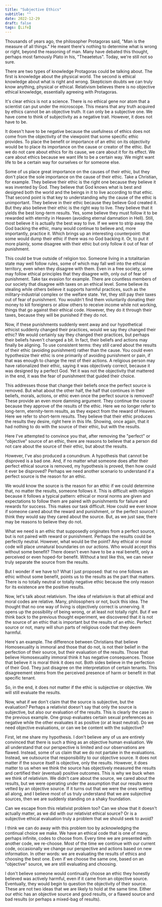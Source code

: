 ```yaml
---
title: "Subjective Ethics"
subtitle: ""
date: 2022-12-29
draft: false
tags: [Life]
---
```


<span class="story">

Thousands of years ago, the philosopher Protagoras said, "Man is the measure of all things." He meant there's nothing to determine what is wrong or right, beyond the reasoning of man. Many have debated this thought, perhaps most famously Plato in his, "Theaetetus". Today, we're still not so sure.

<!--more-->

There are two types of knowledge Protagoras could be talking about. The first is knowledge about the physical world. The second is ethical knowledge about what is right and wrong. Skepticism doubts we can truly know anything, physical or ethical. Relativism believes there is no objective ethical knowledge, essentially agreeing with Protagoras.

It's clear ethics is not a science. There is no ethical gene nor atom that a scientist can put under the microscope. This means that any truth acquired by ethics cannot be an objective truth. It can only be a subjective one. We have come to think of subjectivity as a negative trait. However, it does not have to be.

It doesn't have to be negative because the usefulness of ethics does not come from the objectivity of the viewpoint that some specific ethic provides. To place the benefit or importance of an ethic on its objectivity would be to place its importance on the cause or creator of the ethic. But we do not care about ethics for its cause, we care about it for its effect. We care about ethics because we want life to be a certain way. We might want life to be a certain way for ourselves or for someone else.

Some of us place great importance on the causes of their ethic, but they don't place the sole importance on the cause of their ethic. Take a Christian, for example. They believe their ethic is the right one because they believe it was invented by God. They believe that God knows what is best and designed both the world and the beings in it to live according to that ethic. That second point is that key to understanding why the cause of the ethic is unimportant. They believe in their ethic because they believe God created it. But they also believe their ethic is the right way to live. They believe that it yields the best long-term results. Yes, some believe they must follow it to be rewarded with eternity in Heaven (avoiding eternal damnation in Hell). Still, most believe it is actually the best way to live. If we were to strip away the God backing the ethic, many would continue to believe and, more importantly, practice it. Which brings up an interesting counterpoint: that some would dump their ethic if there was no God backing it. Or, to put it more plainly, some disagree with their ethic but only follow it out of fear of punishment.

This could be true outside of religion too. Someone living in a totalitarian state may well follow rules, some of which may fall well into the ethical territory, even when they disagree with them. Even in a free society, some may follow ethical principles that they disagree with, only out of fear of punishment. Take tax evasion for example. There are countless members of our society that disagree with taxes on an ethical level. Some believe its stealing while others believe it supports harmful practices, such as the military-industrial complex or the welfare state. Yet, they still pay their taxes out of fear of punishment. You wouldn't find them voluntarily donating their money to kill foreigners or allow others to receive income while not working, things that go against their ethical code. However, they do it through their taxes, because they will be punished if they do not.

Now, if these punishments suddenly went away and our hypothetical ethicist suddenly changed their practices, would we say they changed their ethic? We would certainly say they changed their practices, but perhaps their beliefs haven't changed a bit. In fact, their beliefs and actions may finally be aligning. To use consistent terms: they still cared about the results of their ethic (avoiding punishment) rather than the cause. You could even hypothesize their ethic is one primarily of avoiding punishment or pain, if that was enough to change the rest of their actions. A religious person may have rationalized their ethic, saying it was objectively correct, because it was designed by a perfect God. Yet it was not the objectivity that mattered in the end, it was the fear of punishment that guided their choice.

This addresses those that change their beliefs once the perfect source is removed. But what about the other half, the half that continues in their beliefs, morals, actions, or ethic even once the perfect source is removed? These provide an even more damning argument. They continue the course because they approve of the results of the ethic. Here we no longer refer to long-term, eternity-term results, as they expect from the reward of Heaven. Here we refer to short-term results. They believe that their ethic produces the results they desire, right here in this life. Showing, once again, that it had nothing to do with the source of their ethic, but with the results.

Here I've attempted to convince you that, after removing the "perfect" or "objective" source of an ethic, there are reasons to believe that a person did not care about the source of their ethic, but about the results.

However, I've also produced a conundrum. A hypothesis that cannot be disproved is a bad one. And, if no matter what someone does after their perfect ethical source is removed, my hypothesis is proved, then how could it ever be disproved? Perhaps we need another scenario to understand if a perfect source is the reason for an ethic.

We would know the source is the reason for an ethic if we could determine that, no matter the results, someone follows it. This is difficult with religion because it follows a typical pattern: ethical or moral norms are given and expectations to follow them are paired with punishments for failure and rewards for success. This makes our task difficult. How could we ever know if someone cared about the reward and punishment, or the perfect source? I think they would say they cared about the source. But, as we just saw, there may be reasons to believe they do not.

What we need is an ethic that supposedly originates from a perfect source, but is not paired with reward or punishment. Perhaps the results could be perfectly neutral. However, what would be the point? Any ethical or moral code will place unnatural boundaries on our actions. Who would accept this without some benefit? There doesn't even have to be a real benefit, only a perceived or even hoped-for benefit. Without a test like this, we can never truly separate the source from the results.

But I wonder if we have to? What I just proposed: that no one follows an ethic without some benefit, points us to the results as the part that matters. There is no totally neutral or totally negative ethic because the only reason for its existence are the positive results.

Now, let's talk about relativism. The idea of relativism is that all ethical and moral codes are relative. Many, philosophers or not, buck this idea. The thought that no one way of living is objectively correct is unnerving. It opens up the possibility of being wrong, or at least not totally right. But if we think back to the previous thought experiment, we discovered that it is not the source of an ethic that is important but the results of an ethic. Perfect source or not, many will shun parts of religious code that they deem harmful.

Here's an example. The difference between Christians that believe Homosexuality is immoral and those that do not, is not their belief in the perfection of their source, but their evaluation of the results. Those that believe Homosexuality immoral think it has negative consequences. Those that believe it is moral think it does not. Both sides believe in the perfection of their God. They just disagree on the interpretation of certain tenants. This disagreement stems from the perceived presence of harm or benefit in that specific tenant.

So, in the end, it does not matter if the ethic is subjective or objective. We will still evaluate the results.

Now, what if we don't claim that the source is subjective, but the evaluation? Perhaps a relativist doesn't say that only the source is subjective, but also our evaluation of the results. This is clearly the case in the previous example. One group evaluates certain sexual preferences as negative while the other evaluates it as positive (or at least neutral). Do we need objective evaluations, or can we be content with the subjective?

First, let me share my hypothesis. I don't believe any of us are entirely convinced that there is such a thing as an objective human evaluation. We all understand that our perspective is limited and our observations are flawed. Instead, some of us claim that we do not partake in the evaluations. Instead, we outsource that responsibility to our objective source. It does not matter if the source itself is objective, only the results. However, it does matter to us when we think the source has objectively measured the results and certified their (eventual) positive outcomes. This is why we buck when we think of relativism. We didn't care about the source, we cared about the results, but we were operating under the assumption that our results were vetted by an objective source. If it turns out that we were the ones vetting all along, and I believe most of us truly understand that we are subjective sources, then we are suddenly standing on a shaky foundation.

Can we escape from this relativist problem too? Can we show that it doesn't actually matter, as we did with our relativist ethical source? Or is a subjective ethical evaluation truly a problem that we should seek to avoid?

I think we can do away with this problem too by acknowledging the continual choice we make. We have an ethical code that is one of many, perhaps infinite, codes to choose from. Every time we are presented with another code, we re-choose. Most of the time we continue with our current code, occasionally we change our perspective and actions based on new information. In other words: we are evaluating the results of ethics and choosing the best one. Even if we choose the same one, based on an "objective" source, we are still evaluating and choosing.

I don't believe someone would continually choose an ethic they honestly believed was actively harmful, even if it came from an objective source. Eventually, they would begin to question the objectivity of their source. These are not two ideas that we are likely to hold at the same time. Either our ethic has an objective source and good results, or a flawed source and bad results (or perhaps a mixed-bag of results).

</span>
